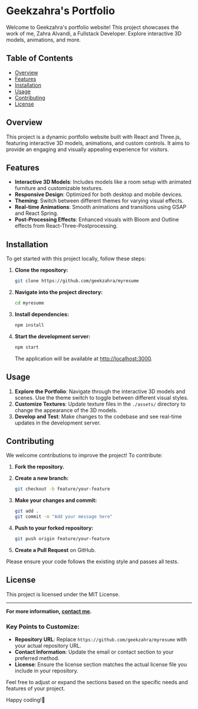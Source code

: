 # Geekzahra's Portfolio

Welcome to Geekzahra's portfolio website! This project showcases the work of me, Zahra Alvandi, a Fullstack Developer. Explore interactive 3D models, animations, and more.

## Table of Contents

- [Overview](#overview)
- [Features](#features)
- [Installation](#installation)
- [Usage](#usage)
- [Contributing](#contributing)
- [License](#license)

## Overview

This project is a dynamic portfolio website built with React and Three.js, featuring interactive 3D models, animations, and custom controls. It aims to provide an engaging and visually appealing experience for visitors.

## Features

- **Interactive 3D Models**: Includes models like a room setup with animated furniture and customizable textures.
- **Responsive Design**: Optimized for both desktop and mobile devices.
- **Theming**: Switch between different themes for varying visual effects.
- **Real-time Animations**: Smooth animations and transitions using GSAP and React Spring.
- **Post-Processing Effects**: Enhanced visuals with Bloom and Outline effects from React-Three-Postprocessing.

## Installation

To get started with this project locally, follow these steps:

1. **Clone the repository:**

   ```bash
   git clone https://github.com/geekzahra/myresume
   ```

2. **Navigate into the project directory:**

   ```bash
   cd myresume
   ```

3. **Install dependencies:**

   ```bash
   npm install
   ```

4. **Start the development server:**

   ```bash
   npm start
   ```

   The application will be available at [http://localhost:3000](http://localhost:3000).

## Usage

1. **Explore the Portfolio**: Navigate through the interactive 3D models and scenes. Use the theme switch to toggle between different visual styles.
2. **Customize Textures**: Update texture files in the `./assets/` directory to change the appearance of the 3D models.
3. **Develop and Test**: Make changes to the codebase and see real-time updates in the development server.

## Contributing

We welcome contributions to improve the project! To contribute:

1. **Fork the repository.**
2. **Create a new branch:**

   ```bash
   git checkout -b feature/your-feature
   ```

3. **Make your changes and commit:**

   ```bash
   git add .
   git commit -m "Add your message here"
   ```

4. **Push to your forked repository:**

   ```bash
   git push origin feature/your-feature
   ```

5. **Create a Pull Request** on GitHub.

Please ensure your code follows the existing style and passes all tests.

## License

This project is licensed under the MIT License.

---

**For more information, [contact me](mailto:geekzahra@gmail.com).**


### Key Points to Customize:

- **Repository URL**: Replace `https://github.com/geekzahra/myresume` with your actual repository URL.
- **Contact Information**: Update the email or contact section to your preferred method.
- **License**: Ensure the license section matches the actual license file you include in your repository.

Feel free to adjust or expand the sections based on the specific needs and features of your project.

Happy coding!🌱